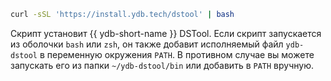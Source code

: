 <!-- markdownlint-disable blanks-around-fences -->

```bash
curl -sSL 'https://install.ydb.tech/dstool' | bash
```

Скрипт установит {{ ydb-short-name }} DSTool. Если скрипт запускается из оболочки `bash` или `zsh`, он также добавит исполняемый файл `ydb-dstool` в переменную окружения `PATH`. В противном случае вы можете запускать его из папки `~/ydb-dstool/bin` или добавить в `PATH` вручную.
